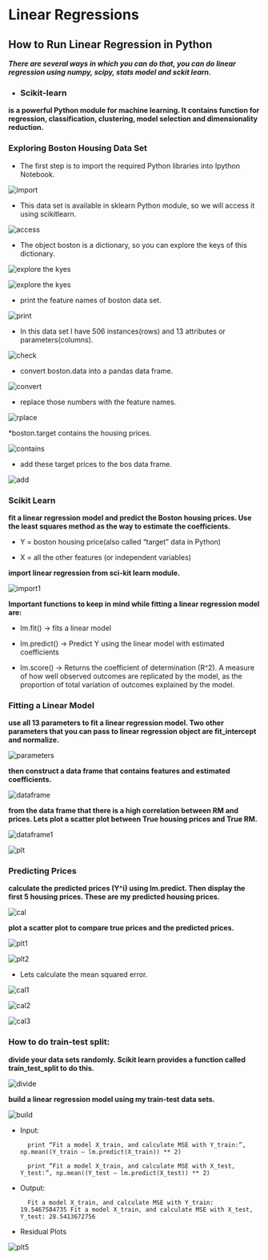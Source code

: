 
# Linear Regressions

## How to Run Linear Regression in Python 

***There are several ways in which you can do that, you can do linear regression using numpy, scipy, stats model and sckit learn.*** 

* ### Scikit-learn 

**is a powerful Python module for machine learning. It contains function for regression, classification, clustering, model selection and dimensionality reduction.**  

### Exploring Boston Housing Data Set  

* The first step is to import the required Python libraries into Ipython Notebook. 

![import](https://bigdata-madesimple.com/wp-content/uploads/2016/04/Explore-1.png) 

* This data set is available in sklearn Python module, so we will access it using scikitlearn. 

![access](https://bigdata-madesimple.com/wp-content/uploads/2016/04/sklearn.png) 

* The object boston is a dictionary, so you can explore the keys of this dictionary. 

![explore the kyes](https://bigdata-madesimple.com/wp-content/uploads/2016/04/boston-keys.png) 

![explore the kyes](https://bigdata-madesimple.com/wp-content/uploads/2016/04/boston-data-shape1.png) 

* print the feature names of boston data set. 

![print](https://bigdata-madesimple.com/wp-content/uploads/2016/04/boston-features.png)

* In this data set I have 506 instances(rows) and 13 attributes or parameters(columns).  

![check](https://bigdata-madesimple.com/wp-content/uploads/2016/04/boston-description.png) 

* convert boston.data into a pandas data frame. 

![convert](https://bigdata-madesimple.com/wp-content/uploads/2016/04/Pandas-DataFrame.png) 

* replace those numbers with the feature names. 

![rplace](https://bigdata-madesimple.com/wp-content/uploads/2016/04/bos-columns.png) 

*boston.target contains the housing prices. 

![contains](https://bigdata-madesimple.com/wp-content/uploads/2016/04/Boston-target.png) 

* add these target prices to the bos data frame.

![add](https://bigdata-madesimple.com/wp-content/uploads/2016/04/RAD.png)

### Scikit Learn  

**fit a linear regression model and predict the Boston housing prices. Use the least squares method as the way to estimate the coefficients.** 

* Y = boston housing price(also called “target” data in Python)

* X = all the other features (or independent variables) 

**import linear regression from sci-kit learn module.** 

![import1](https://bigdata-madesimple.com/wp-content/uploads/2016/04/Skitlearn-linear-model1.png) 

**Important functions to keep in mind while fitting a linear regression model are:**

* lm.fit() -> fits a linear model

* lm.predict() -> Predict Y using the linear model with estimated coefficients

* lm.score() -> Returns the coefficient of determination (R^2). A measure of how well observed outcomes are replicated by the model, as the proportion of total variation of outcomes explained by the model.  

### Fitting a Linear Model 

**use all 13 parameters to fit a linear regression model. Two other parameters that you can pass to linear regression object are fit_intercept and normalize.** 

![parameters](https://bigdata-madesimple.com/wp-content/uploads/2016/04/Estimated-Coeff.png)

**then construct a data frame that contains features and estimated coefficients.** 

![dataframe](https://bigdata-madesimple.com/wp-content/uploads/2016/04/pd-data-frame.png)

**from the data frame that there is a high correlation between RM and prices. Lets plot a scatter plot between True housing prices and True RM.** 

![dataframe1](https://bigdata-madesimple.com/wp-content/uploads/2016/04/Scatter-plot.png)

![plt](https://bigdata-madesimple.com/wp-content/uploads/2016/04/Relationship-between-RM-and-Price.png) 

### Predicting Prices 

**calculate the predicted prices (Y^i) using lm.predict. Then display the first 5 housing prices. These are my predicted housing prices.** 

![cal](https://bigdata-madesimple.com/wp-content/uploads/2016/04/lm-predict.png) 

**plot a scatter plot to compare true prices and the predicted prices.** 

![plt1](https://bigdata-madesimple.com/wp-content/uploads/2016/04/Scatter-plot-in-the-pandas.png)

![plt2](https://bigdata-madesimple.com/wp-content/uploads/2016/04/Prices-vs-predicted-prices.png) 

* Lets calculate the mean squared error. 

![cal1](https://bigdata-madesimple.com/wp-content/uploads/2016/04/MSE-full.png) 

![cal2](https://bigdata-madesimple.com/wp-content/uploads/2016/04/Linear-regression-and-fitting.png)

![cal3](https://bigdata-madesimple.com/wp-content/uploads/2016/04/MSE-prat1.png) 

### How to do train-test split: 

**divide your data sets randomly. Scikit learn provides a function called train_test_split to do this.**

![divide](https://bigdata-madesimple.com/wp-content/uploads/2016/04/Xtrain-and-Xtest.png)

**build a linear regression model using my train-test data sets.**

![build](https://bigdata-madesimple.com/wp-content/uploads/2016/04/Linear-reg.png)

* Input:

        print “Fit a model X_train, and calculate MSE with Y_train:”, np.mean((Y_train – lm.predict(X_train)) ** 2)

        print “Fit a model X_train, and calculate MSE with X_test, Y_test:”, np.mean((Y_test – lm.predict(X_test)) ** 2)

* Output:

        Fit a model X_train, and calculate MSE with Y_train: 19.5467584735 Fit a model X_train, and calculate MSE with X_test, Y_test: 28.5413672756


* Residual Plots 

![plt5](https://bigdata-madesimple.com/wp-content/uploads/2016/04/Residual-plot.png) 

